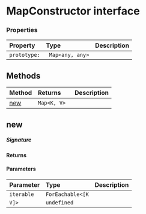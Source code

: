 # MapConstructor interface





### Properties

| Property	   | Type	| Description|
|:-------------|:-------|:-----------|
|`prototype:`      |` Map<any, any>` |  |




## Methods

| Method	   |  Returns	| Description|
|:-------------|:-------|:-----------|
|[new](#new)      | `Map<K, V> `|  |



## new



##### Signature

#### Returns

#### Parameters


| Parameter	   | Type    | Description |
|:-------------|:---------------|:------------|
| `iterable`    | `ForEachable<[K` |  |
| `V]>`    | `undefined` |  |

